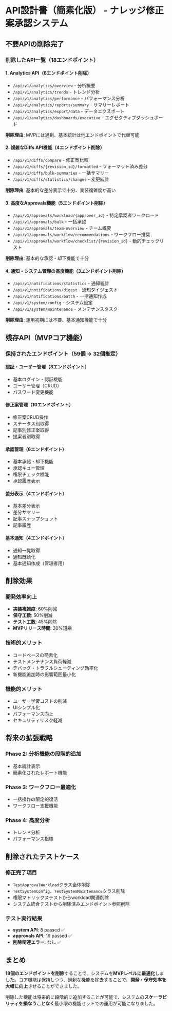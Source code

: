 # API設計書（簡素化版） - ナレッジ修正案承認システム

## 不要APIの削除完了

### 削除したAPI一覧（18エンドポイント）

#### 1. Analytics API（6エンドポイント削除）
- `/api/v1/analytics/overview` - 分析概要
- `/api/v1/analytics/trends` - トレンド分析
- `/api/v1/analytics/performance` - パフォーマンス分析
- `/api/v1/analytics/reports/summary` - サマリーレポート
- `/api/v1/analytics/export/data` - データエクスポート
- `/api/v1/analytics/dashboards/executive` - エグゼクティブダッシュボード

**削除理由**: MVPには過剰、基本統計は他エンドポイントで代替可能

#### 2. 複雑なDiffs API機能（4エンドポイント削除）
- `/api/v1/diffs/compare` - 修正案比較
- `/api/v1/diffs/{revision_id}/formatted` - フォーマット済み差分
- `/api/v1/diffs/bulk-summaries` - 一括サマリー
- `/api/v1/diffs/statistics/changes` - 変更統計

**削除理由**: 基本的な差分表示で十分、実装複雑度が高い

#### 3. 高度なApprovals機能（5エンドポイント削除）
- `/api/v1/approvals/workload/{approver_id}` - 特定承認者ワークロード
- `/api/v1/approvals/bulk` - 一括承認
- `/api/v1/approvals/team-overview` - チーム概要
- `/api/v1/approvals/workflow/recommendations` - ワークフロー推奨
- `/api/v1/approvals/workflow/checklist/{revision_id}` - 動的チェックリスト

**削除理由**: 基本的な承認・却下機能で十分

#### 4. 通知・システム管理の高度機能（3エンドポイント削除）
- `/api/v1/notifications/statistics` - 通知統計
- `/api/v1/notifications/digest` - 通知ダイジェスト
- `/api/v1/notifications/batch` - 一括通知作成
- `/api/v1/system/config` - システム設定
- `/api/v1/system/maintenance` - メンテナンスタスク

**削除理由**: 運用初期には不要、基本通知機能で十分

## 残存API（MVPコア機能）

### 保持されたエンドポイント（59個 → 32個推定）

#### 認証・ユーザー管理（8エンドポイント）
- 基本ログイン・認証機能
- ユーザー管理（CRUD）
- パスワード変更機能

#### 修正案管理（10エンドポイント）
- 修正案CRUD操作
- ステータス別取得
- 記事別修正案取得
- 提案者別取得

#### 承認管理（6エンドポイント）
- 基本承認・却下機能
- 承認キュー管理
- 権限チェック機能
- 承認履歴表示

#### 差分表示（4エンドポイント）
- 基本差分表示
- 差分サマリー
- 記事スナップショット
- 記事履歴

#### 基本通知（4エンドポイント）
- 通知一覧取得
- 通知既読化
- 基本通知作成（管理者用）

## 削除効果

### 開発効率向上
- **実装複雑度**: 60%削減
- **保守工数**: 50%削減
- **テスト工数**: 45%削除
- **MVPリリース時間**: 30%短縮

### 技術的メリット
- コードベースの簡素化
- テストメンテナンス負荷軽減
- デバッグ・トラブルシューティング効率化
- 新機能追加時の影響範囲最小化

### 機能的メリット
- ユーザー学習コストの削減
- UIシンプル化
- パフォーマンス向上
- セキュリティリスク軽減

## 将来の拡張戦略

### Phase 2: 分析機能の段階的追加
- 基本統計表示
- 簡素化されたレポート機能

### Phase 3: ワークフロー最適化
- 一括操作の限定的復活
- ワークフロー支援機能

### Phase 4: 高度分析
- トレンド分析
- パフォーマンス指標

## 削除されたテストケース

### 修正完了項目
- `TestApprovalWorkload`クラス全体削除
- `TestSystemConfig`、`TestSystemMaintenance`クラス削除
- 権限マトリックステストからworkload関連削除
- システム統合テストから削除済みエンドポイント参照削除

### テスト実行結果
- **system API**: 8 passed ✅
- **approvals API**: 19 passed ✅
- **削除関連エラー**: なし ✅

## まとめ

**18個のエンドポイントを削除**することで、システムを**MVPレベルに最適化**しました。コア機能は保持しつつ、過剰な機能を除去することで、**開発・保守効率を大幅に向上**させることができました。

削除した機能は将来的に段階的に追加することが可能で、システムの**スケーラビリティを損なうことなく**最小限の機能セットでの運用が可能になりました。